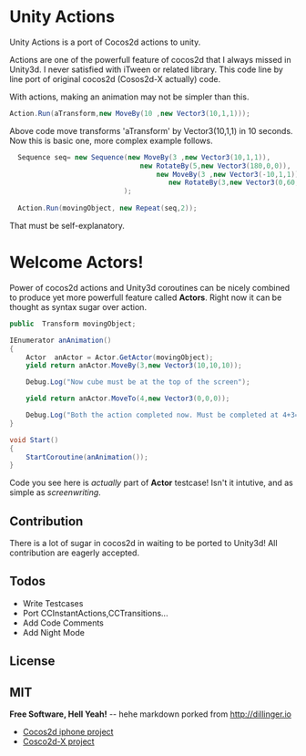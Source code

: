 # Unity Actions

Unity Actions is a port of Cocos2d actions to unity.

Actions are one of the powerfull feature of cocos2d that I always missed in Unity3d. I never satisfied with iTween or related library. This code line by line port of original cocos2d  (Cosos2d-X actually) code.

With actions, making an animation may not be simpler than this.
```c#
Action.Run(aTransform,new MoveBy(10 ,new Vector3(10,1,1)));
```
Above code move transforms 'aTransform' by Vector3(10,1,1) in 10 seconds. Now this is basic one, more complex example follows.
```c#
  Sequence seq= new Sequence(new MoveBy(3 ,new Vector3(10,1,1)),
								new RotateBy(5,new Vector3(180,0,0)),
								    new MoveBy(3 ,new Vector3(-10,1,1)),
								       new RotateBy(3,new Vector3(0,60,0))
							);
							
  Action.Run(movingObject, new Repeat(seq,2));

```
That must be self-explanatory.

# Welcome Actors!
Power of cocos2d actions and Unity3d coroutines can be nicely combined to produce yet more powerfull feature called **Actors**. Right now it can be thought as syntax sugar over action.   

```c#
public  Transform movingObject;

IEnumerator anAnimation()
{
	Actor  anActor = Actor.GetActor(movingObject);
	yield return anActor.MoveBy(3,new Vector3(10,10,10));

	Debug.Log("Now cube must be at the top of the screen");

	yield return anActor.MoveTo(4,new Vector3(0,0,0));

	Debug.Log("Both the action completed now. Must be completed at 4+3=7 seconds");
}

void Start()
{
    StartCoroutine(anAnimation());
}
```
Code  you see here is *actually* part of **Actor** testcase! Isn't it intutive, and as simple as *screenwriting*.
## Contribution
There is a  lot of sugar in cocos2d in waiting to be ported to Unity3d! All contribution are eagerly accepted.
## Todos

 - Write Testcases
 - Port CCInstantActions,CCTransitions...
 - Add Code Comments
 - Add Night Mode

## License
MIT
---
**Free Software, Hell Yeah!** -- hehe markdown porked from http://dillinger.io


- [Cocos2d iphone project ](https://github.com/cocos2d/cocos2d-objc)
- [Cosco2d-X project](https://github.com/cocos2d/cocos2d-x)

